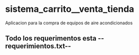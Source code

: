 # sistema_carrito__venta_tienda


   <p> Aplicacion para la compra de equipos de aire acondicionados  </p>
 

<h2>Todo los requerimentos esta --requerimientos.txt-- </h2>